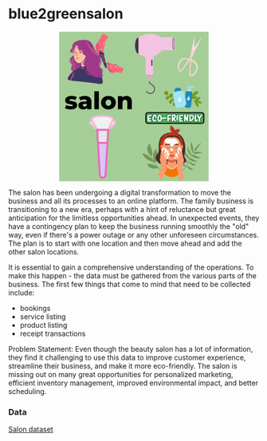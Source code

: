 # blue2greensalon

<p align="center">
<img src = "/assets/blue2greensalon.gif" alt="salon" width="300" height="300" 
        style="display: block; margin: 0 auto"/>
</p>

The salon has been undergoing a digital transformation to move the business and all its processes to an online platform. The family business is transitioning to a new era, perhaps with a hint of reluctance but great anticipation for the limitless opportunities ahead. In unexpected events, they have a contingency plan to keep the business running smoothly the "old" way, even if there's a power outage or any other unforeseen circumstances. The plan is to start with one location and then move ahead and add the other salon locations.

It is essential to gain a comprehensive understanding of the operations. To make this happen - the data must be gathered from the various parts of the business. The first few things that come to mind that need to be collected include:
- bookings
- service listing
- product listing
- receipt transactions

Problem Statement:
Even though the beauty salon has a lot of information, they find it challenging to use this data to improve customer experience, streamline their business, and make it more eco-friendly. The salon is missing out on many great opportunities for personalized marketing, efficient inventory management, improved environmental impact, and better scheduling. 


### Data

[Salon dataset](https://www.kaggle.com/datasets/frederickferguson/hair-salon-no-show-data-set?select=Receipt+Transactions0.csv)








